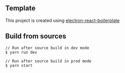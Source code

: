 ## Template

This project is created using [electron-react-boilerplate](https://github.com/electron-react-boilerplate/electron-react-boilerplate)

## Build from sources

```
// Run after source build in dev mode
$ yarn run dev

// Run after source build in prod mode
$ yarn start
```